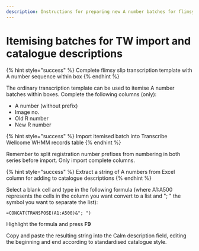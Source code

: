 ```yaml
---
description: Instructions for preparing new A number batches for flimsy slip boxes
---
```


# Itemising batches for TW import and catalogue descriptions

{% hint style="success" %}
Complete flimsy slip transcription template with A number sequence within box
{% endhint %}

The ordinary transcription template can be used to itemise A number batches within boxes. Complete the following columns \(only\):

* A number \(without prefix\)
* Image no.
* Old R number
* New R number

{% hint style="success" %}
Import itemised batch into Transcribe Wellcome WHMM records table
{% endhint %}

Remember to split registration number prefixes from numbering in both series before import. Only import complete columns.

{% hint style="success" %}
Extract a string of A numbers from Excel column for adding to catalogue descriptions
{% endhint %}

Select a blank cell and type in the following formula \(where A1:A500 represents the cells in the column you want convert to a list and "; " the symbol you want to separate the list\):

```text
=CONCAT(TRANSPOSE(A1:A500)&"; ")
```

Highlight the formula and press **F9**

Copy and paste the resulting string into the Calm description field, editing the beginning and end according to standardised catalogue style. 

